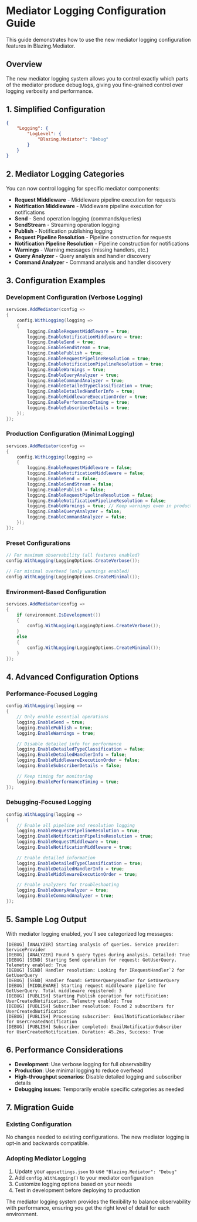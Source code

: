 # Mediator Logging Configuration Guide

This guide demonstrates how to use the new mediator logging configuration features in Blazing.Mediator.

## Overview

The new mediator logging system allows you to control exactly which parts of the mediator produce debug logs, giving you fine-grained control over logging verbosity and performance.

## 1. Simplified Configuration

```json
{
    "Logging": {
        "LogLevel": {
            "Blazing.Mediator": "Debug"
        }
    }
}
```

## 2. Mediator Logging Categories

You can now control logging for specific mediator components:

-   **Request Middleware** - Middleware pipeline execution for requests
-   **Notification Middleware** - Middleware pipeline execution for notifications
-   **Send** - Send operation logging (commands/queries)
-   **SendStream** - Streaming operation logging
-   **Publish** - Notification publishing logging
-   **Request Pipeline Resolution** - Pipeline construction for requests
-   **Notification Pipeline Resolution** - Pipeline construction for notifications
-   **Warnings** - Warning messages (missing handlers, etc.)
-   **Query Analyzer** - Query analysis and handler discovery
-   **Command Analyzer** - Command analysis and handler discovery

## 3. Configuration Examples

### Development Configuration (Verbose Logging)

```csharp
services.AddMediator(config =>
{
    config.WithLogging(logging =>
    {
        logging.EnableRequestMiddleware = true;
        logging.EnableNotificationMiddleware = true;
        logging.EnableSend = true;
        logging.EnableSendStream = true;
        logging.EnablePublish = true;
        logging.EnableRequestPipelineResolution = true;
        logging.EnableNotificationPipelineResolution = true;
        logging.EnableWarnings = true;
        logging.EnableQueryAnalyzer = true;
        logging.EnableCommandAnalyzer = true;
        logging.EnableDetailedTypeClassification = true;
        logging.EnableDetailedHandlerInfo = true;
        logging.EnableMiddlewareExecutionOrder = true;
        logging.EnablePerformanceTiming = true;
        logging.EnableSubscriberDetails = true;
    });
});
```

### Production Configuration (Minimal Logging)

```csharp
services.AddMediator(config =>
{
    config.WithLogging(logging =>
    {
        logging.EnableRequestMiddleware = false;
        logging.EnableNotificationMiddleware = false;
        logging.EnableSend = false;
        logging.EnableSendStream = false;
        logging.EnablePublish = false;
        logging.EnableRequestPipelineResolution = false;
        logging.EnableNotificationPipelineResolution = false;
        logging.EnableWarnings = true; // Keep warnings even in production
        logging.EnableQueryAnalyzer = false;
        logging.EnableCommandAnalyzer = false;
    });
});
```

### Preset Configurations

```csharp
// For maximum observability (all features enabled)
config.WithLogging(LoggingOptions.CreateVerbose());

// For minimal overhead (only warnings enabled)
config.WithLogging(LoggingOptions.CreateMinimal());
```

### Environment-Based Configuration

```csharp
services.AddMediator(config =>
{
    if (environment.IsDevelopment())
    {
        config.WithLogging(LoggingOptions.CreateVerbose());
    }
    else
    {
        config.WithLogging(LoggingOptions.CreateMinimal());
    }
});
```

## 4. Advanced Configuration Options

### Performance-Focused Logging

```csharp
config.WithLogging(logging =>
{
    // Only enable essential operations
    logging.EnableSend = true;
    logging.EnablePublish = true;
    logging.EnableWarnings = true;

    // Disable detailed info for performance
    logging.EnableDetailedTypeClassification = false;
    logging.EnableDetailedHandlerInfo = false;
    logging.EnableMiddlewareExecutionOrder = false;
    logging.EnableSubscriberDetails = false;

    // Keep timing for monitoring
    logging.EnablePerformanceTiming = true;
});
```

### Debugging-Focused Logging

```csharp
config.WithLogging(logging =>
{
    // Enable all pipeline and resolution logging
    logging.EnableRequestPipelineResolution = true;
    logging.EnableNotificationPipelineResolution = true;
    logging.EnableRequestMiddleware = true;
    logging.EnableNotificationMiddleware = true;

    // Enable detailed information
    logging.EnableDetailedTypeClassification = true;
    logging.EnableDetailedHandlerInfo = true;
    logging.EnableMiddlewareExecutionOrder = true;

    // Enable analyzers for troubleshooting
    logging.EnableQueryAnalyzer = true;
    logging.EnableCommandAnalyzer = true;
});
```

## 5. Sample Log Output

With mediator logging enabled, you'll see categorized log messages:

```
[DEBUG] [ANALYZER] Starting analysis of queries. Service provider: ServiceProvider
[DEBUG] [ANALYZER] Found 5 query types during analysis. Detailed: True
[DEBUG] [SEND] Starting Send operation for request: GetUserQuery. Telemetry enabled: True
[DEBUG] [SEND] Handler resolution: Looking for IRequestHandler`2 for GetUserQuery
[DEBUG] [SEND] Handler found: GetUserQueryHandler for GetUserQuery
[DEBUG] [MIDDLEWARE] Starting request middleware pipeline for GetUserQuery. Total middleware registered: 3
[DEBUG] [PUBLISH] Starting Publish operation for notification: UserCreatedNotification. Telemetry enabled: True
[DEBUG] [PUBLISH] Subscriber resolution: Found 2 subscribers for UserCreatedNotification
[DEBUG] [PUBLISH] Processing subscriber: EmailNotificationSubscriber for UserCreatedNotification
[DEBUG] [PUBLISH] Subscriber completed: EmailNotificationSubscriber for UserCreatedNotification. Duration: 45.2ms, Success: True
```

## 6. Performance Considerations

-   **Development**: Use verbose logging for full observability
-   **Production**: Use minimal logging to reduce overhead
-   **High-throughput scenarios**: Disable detailed logging and subscriber details
-   **Debugging issues**: Temporarily enable specific categories as needed

## 7. Migration Guide

### Existing Configuration

No changes needed to existing configurations. The new mediator logging is opt-in and backwards compatible.

### Adopting Mediator Logging

1. Update your `appsettings.json` to use `"Blazing.Mediator": "Debug"`
2. Add `config.WithLogging()` to your mediator configuration
3. Customize logging options based on your needs
4. Test in development before deploying to production

The mediator logging system provides the flexibility to balance observability with performance, ensuring you get the right level of detail for each environment.
